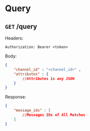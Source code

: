 # Query

## ``GET`` /query

Headers:

```
Authorization: Bearer <token>
```

Body:

```json
{
    "channel_id" : "<channel_id>" ,
    "attributes" : {
        //Attributes is any JSON
    }
}
```

Response:

```json
{
    "message_ids" : [
        //Messages IDs of All Matches
    ]
}
```
